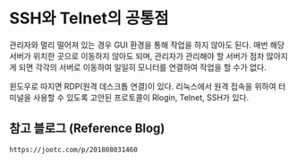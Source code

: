 # SSH와 Telnet의 공통점
관리자와 멀리 떨어져 있는 경우 GUI 환경을 통해 작업을 하지 않아도 된다.
   매번 해당 서버가 위치한 곳으로 이동하지 않아도 되며, 관리자가 관리해야 할 서버가 점차 많아지게 되면 각각의 서버로 이동하여 일일히 모니터를 연결하여 작업을 할 수가 없다.   
   
   윈도우로 따지면 RDP(원격 데스크톱 연결)이 있다.
   리눅스에서 원격 접속을 위하여 터미널을 사용할 수 있도록 고안된 프로토콜이 Rlogin, Telnet, SSH가 있다.

## 참고 블로그 (Reference Blog)
```
https://jootc.com/p/201808031460
```